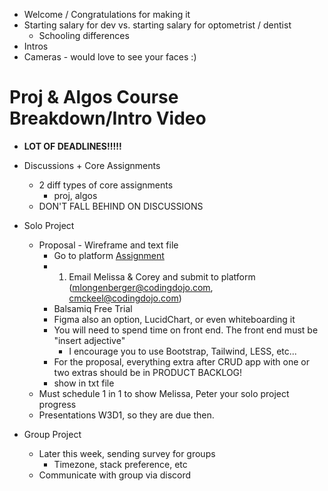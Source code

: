 - Welcome / Congratulations for making it
- Starting salary for dev vs. starting salary for optometrist / dentist
    - Schooling differences
- Intros
- Cameras - would love to see your faces :)

# Proj & Algos Course Breakdown/Intro Video

- **LOT OF DEADLINES!!!!!**

- Discussions + Core Assignments
    - 2 diff types of core assignments
        - proj, algos
    - DON'T FALL BEHIND ON DISCUSSIONS
- Solo Project
    - Proposal - Wireframe and text file
        - Go to platform [Assignment](https://login.codingdojo.com/m/97/6237/44911)
        - 1. Email Melissa & Corey and submit to platform (mlongenberger@codingdojo.com, cmckeel@codingdojo.com)
        - Balsamiq Free Trial
        - Figma also an option, LucidChart, or even whiteboarding it
        - You will need to spend time on front end.  The front end must be "insert adjective"
            - I encourage you to use Bootstrap, Tailwind, LESS, etc...
        - For the proposal, everything extra after CRUD app with one or two extras should be in PRODUCT BACKLOG!
        - show in txt file
    - Must schedule 1 in 1 to show Melissa, Peter your solo project progress
    - Presentations W3D1, so they are due then.
- Group Project
    - Later this week, sending survey for groups
        - Timezone, stack preference, etc
    - Communicate with group via discord